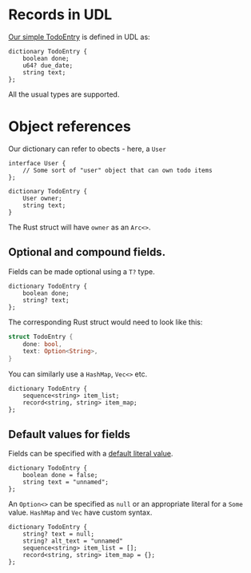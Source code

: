 # Records in UDL

[Our simple TodoEntry](../types/records.md) is defined in UDL as:

```idl
dictionary TodoEntry {
    boolean done;
    u64? due_date;
    string text;
};
```

All the usual types are supported.

# Object references

Our dictionary can refer to obects - here, a `User`

```idl
interface User {
    // Some sort of "user" object that can own todo items
};

dictionary TodoEntry {
    User owner;
    string text;
}
```

The Rust struct will have `owner` as an `Arc<>`.

## Optional and compound fields.

Fields can be made optional using a `T?` type.

```idl
dictionary TodoEntry {
    boolean done;
    string? text;
};
```

The corresponding Rust struct would need to look like this:

```rust
struct TodoEntry {
    done: bool,
    text: Option<String>,
}
```

You can similarly use a `HashMap`, `Vec<>` etc.

```idl
dictionary TodoEntry {
    sequence<string> item_list;
    record<string, string> item_map;
};
```

## Default values for fields

Fields can be specified with a [default literal value](../types/defaults.md#literal-values).

```idl
dictionary TodoEntry {
    boolean done = false;
    string text = "unnamed";
};
```

An `Option<>` can be specified as `null` or an appropriate literal for a `Some` value. `HashMap` and `Vec` have custom syntax.

```idl
dictionary TodoEntry {
    string? text = null;
    string? alt_text = "unnamed"
    sequence<string> item_list = [];
    record<string, string> item_map = {};
};
```

